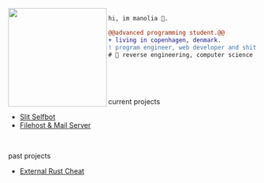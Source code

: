 <img align="left" height="200" src="https://media.giphy.com/media/ao9DUiTKH60XS/giphy.gif"/>

```diff
hi, im manolia 🔮.

@@advanced programming student.@@
+ living in copenhagen, denmark.
! program engineer, web developer and shitposter
# 📖 reverse engineering, computer science
```

<br>
<br>
<br>

current projects
<br>
- [Slit Selfbot](https://github.com/manolia/Slit-Selfbot)
- [Filehost & Mail Server](https://suicide.ooo)
  
<br>

past projects
<br>
- [External Rust Cheat](https://deprived.life)
